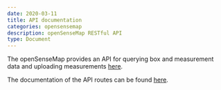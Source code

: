 ```yaml
---
date: 2020-03-11
title: API documentation
categories: opensensemap
description: openSenseMap RESTful API
type: Document
---
```


The openSenseMap provides an API for querying box and measurement data and uploading measurements [here](https://api.opensensemap.org/).

The documentation of the API routes can be found [here](https://docs.opensensemap.org).